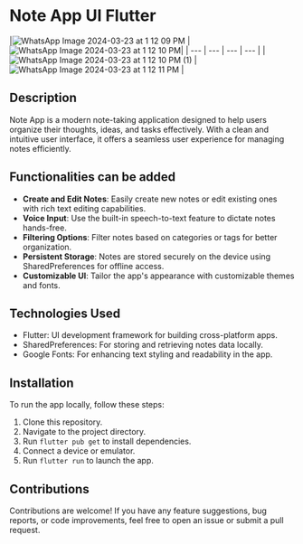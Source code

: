 # Note App UI Flutter

|![WhatsApp Image 2024-03-23 at 1 12 09 PM](https://github.com/shujaatsunasra/modern-addNote-UI/assets/142157275/85bdeb6c-9f37-46c8-8871-7f76a8e94ac5) | ![WhatsApp Image 2024-03-23 at 1 12 10 PM](https://github.com/shujaatsunasra/modern-addNote-UI/assets/142157275/b6db73e1-f060-45f8-9dc7-3dbba9333f34)|
| --- | --- | --- | --- |
| ![WhatsApp Image 2024-03-23 at 1 12 10 PM (1)](https://github.com/shujaatsunasra/modern-addNote-UI/assets/142157275/86547321-e9a2-4933-bb5c-5b87beef67bb)
 | ![WhatsApp Image 2024-03-23 at 1 12 11 PM](https://github.com/shujaatsunasra/modern-addNote-UI/assets/142157275/3b0024ef-9ccc-4eb6-bdc6-ae33992c51aa)
 |

## Description

Note App is a modern note-taking application designed to help users organize their thoughts, ideas, and tasks effectively. With a clean and intuitive user interface, it offers a seamless user experience for managing notes efficiently.

## Functionalities can be added

- **Create and Edit Notes**: Easily create new notes or edit existing ones with rich text editing capabilities.
- **Voice Input**: Use the built-in speech-to-text feature to dictate notes hands-free.
- **Filtering Options**: Filter notes based on categories or tags for better organization.
- **Persistent Storage**: Notes are stored securely on the device using SharedPreferences for offline access.
- **Customizable UI**: Tailor the app's appearance with customizable themes and fonts.

## Technologies Used

- Flutter: UI development framework for building cross-platform apps.
- SharedPreferences: For storing and retrieving notes data locally.
- Google Fonts: For enhancing text styling and readability in the app.

## Installation

To run the app locally, follow these steps:

1. Clone this repository.
2. Navigate to the project directory.
3. Run `flutter pub get` to install dependencies.
4. Connect a device or emulator.
5. Run `flutter run` to launch the app.

## Contributions

Contributions are welcome! If you have any feature suggestions, bug reports, or code improvements, feel free to open an issue or submit a pull request.
